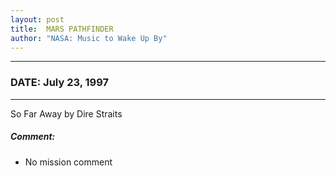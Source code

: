 ```yaml
---
layout: post
title:  MARS PATHFINDER
author: "NASA: Music to Wake Up By"
---
```


----
### DATE: July 23, 1997
----
So Far Away by Dire Straits

##### Comment:
* No mission comment
